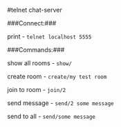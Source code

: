 #telnet chat-server

###Connect:###

print - `telnet localhost 5555`

###Commands:###

show all rooms  - `show/`

create room     - `create/my test room`

join to room    - `join/2`

send message    - `send/2 some message`

send to all     - `send/some message`
